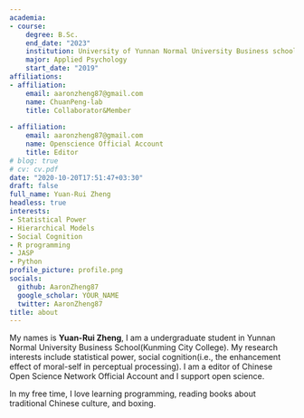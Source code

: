 ```yaml
---
academia:
- course:
    degree: B.Sc.
    end_date: "2023"
    institution: University of Yunnan Normal University Business school
    major: Applied Psychology
    start_date: "2019"
affiliations:
- affiliation:
    email: aaronzheng87@gmail.com
    name: ChuanPeng-lab
    title: Collaborator&Member
    
- affiliation:
    email: aaronzheng87@gmail.com
    name: Openscience Official Account
    title: Editor
# blog: true
# cv: cv.pdf
date: "2020-10-20T17:51:47+03:30"
draft: false
full_name: Yuan-Rui Zheng
headless: true
interests:
- Statistical Power
- Hierarchical Models
- Social Cognition
- R programming
- JASP
- Python
profile_picture: profile.png
socials:
  github: AaronZheng87
  google_scholar: YOUR_NAME
  twitter: AaronZheng87
title: about
---
```


My names is **Yuan-Rui Zheng**, I am a undergraduate student in Yunnan Normal University Business School(Kunming City College). My research interests include statistical power, social cognition(i.e., the enhancement effect of moral-self in perceptual processing). I am a editor of Chinese Open Science Network Official Account and I support open science.

In my free time, I love learning programming, reading books about traditional Chinese culture, and boxing.

